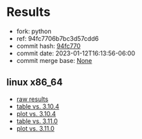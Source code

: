 # Results

- fork: python
- ref: 94fc7706b7bc3d57cdd6
- commit hash: [94fc770](https://github.com/python/cpython/commit/94fc770)
- commit date: 2023-01-12T16:13:56-06:00
- commit merge base: [None](https://github.com/python/cpython/commit/None)

## linux x86_64

- [raw results](bm-20230112-linux-x86_64-python-94fc7706b7bc3d57cdd6-3.12.0a4%2B-94fc770.json)
- [table vs. 3.10.4](bm-20230112-linux-x86_64-python-94fc7706b7bc3d57cdd6-3.12.0a4%2B-94fc770-vs-3.10.4.md)
- [plot vs. 3.10.4](bm-20230112-linux-x86_64-python-94fc7706b7bc3d57cdd6-3.12.0a4%2B-94fc770-vs-3.10.4.png)
- [table vs. 3.11.0](bm-20230112-linux-x86_64-python-94fc7706b7bc3d57cdd6-3.12.0a4%2B-94fc770-vs-3.11.0.md)
- [plot vs. 3.11.0](bm-20230112-linux-x86_64-python-94fc7706b7bc3d57cdd6-3.12.0a4%2B-94fc770-vs-3.11.0.png)

